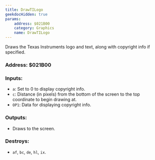 ```yaml
---
title: DrawTILogo
geekdocHidden: true
params:
    address: $021B00
    category: Graphics
    name: DrawTILogo
---
```


Draws the Texas Instruments logo and text, along with copyright info if specified.

### Address: $021B00

### Inputs:
* `a`: Set to 0 to display copyright info.
* `c`: Distance (in pixels) from the bottom of the screen to the top coordinate to begin drawing at.
* `OP1`: Data for displaying copyright info.

### Outputs:
* Draws to the screen.

### Destroys:
* `af`, `bc`, `de`, `hl`, `ix`.
